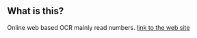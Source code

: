 ## What is this?
Online web based OCR mainly read numbers.
[link to the web site](https://pulse-recognization.web.app/)
